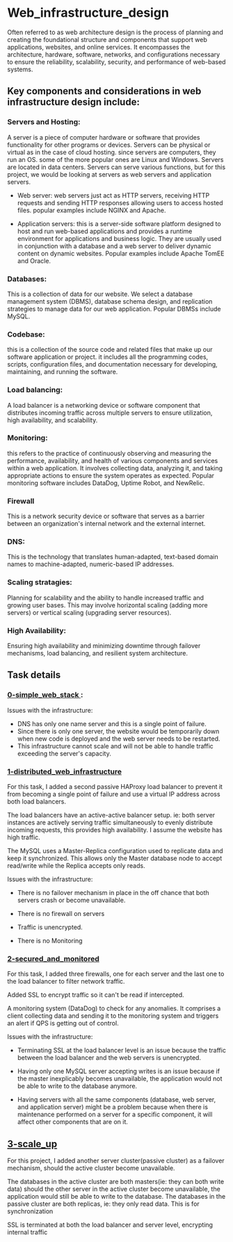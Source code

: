 # Web_infrastructure_design
Often referred to as web architecture design is the process of planning and creating the foundational structure and components that support web applications, websites, and online services. It encompasses the architecture, hardware, software, networks, and configurations necessary to ensure the reliability, scalability, security, and performance of web-based systems.

## Key components and considerations in web infrastructure design include:

 ### Servers and Hosting: 
A server is a piece of computer hardware or software that provides functionality for other programs or devices. Servers can be physical or virtual as in the case of cloud hosting. since servers are computers, they run an OS. some of the more popular ones are Linux and Windows. Servers are located in data centers. Servers can serve various functions, but for this project, we would be looking at servers as web servers and application servers.
    
* Web server: web servers just act as HTTP servers, receiving HTTP requests and sending HTTP responses allowing users to access hosted files. popular examples include NGINX and Apache.
   
* Application servers: this is a server-side software platform designed to host and run web-based applications and provides a runtime environment for applications and business logic. They are usually used in conjunction with a database and a web server to deliver dynamic content on dynamic websites. Popular examples include Apache TomEE and Oracle.

### Databases:
 This is a collection of data for our website. We select a database management system (DBMS), database schema design, and replication strategies to manage data for our web application. Popular DBMSs include MySQL.

### Codebase:
 this is a collection of the source code and related files that make up our software application or project. it includes all the programming codes, scripts, configuration files, and documentation necessary for developing, maintaining, and running the software. 

 ### Load balancing:
 A load balancer is a networking device or software component that distributes incoming traffic across multiple servers to ensure utilization, high availability, and scalability. 

 ### Monitoring:
 this refers to the practice of continuously observing and measuring the performance, availability, and health of various components and services within a web application. It involves collecting data, analyzing it, and taking appropriate actions to ensure the system operates as expected. Popular monitoring software includes DataDog, Uptime Robot, and NewRelic.

 ### Firewall
This is a network security device or software that serves as a barrier between an organization's internal network and the external internet.

### DNS:
This is the technology that translates human-adapted, text-based domain names to machine-adapted, numeric-based IP addresses.

### Scaling stratagies: 
Planning for scalability and the ability to handle increased traffic and growing user bases. This may involve horizontal scaling (adding more servers) or vertical scaling (upgrading server resources).

### High Availability:
Ensuring high availability and minimizing downtime through failover mechanisms, load balancing, and resilient system architecture.


## Task details
### [0-simple_web_stack ](https://github.com/2oothpick/alx-system_engineering-devops/blob/master/0x09-web_infrastructure_design/0-simple_web_stack "github"):
Issues with the infrastructure:
* DNS has only one name server and this is a single point of failure.
* Since there is only one server, the website would be temporarily down when new code is deployed and the web server needs to be restarted.
* This infrastructure cannot scale and will not be able to handle traffic exceeding the server's capacity.

### [1-distributed_web_infrastructure](https://github.com/2oothpick/alx-system_engineering-devops/blob/master/0x09-web_infrastructure_design/1-distributed_web_infrastructure)

For this task, I added a second passive HAProxy load balancer to prevent it from becoming a single point of failure and use a virtual IP address across both load balancers.

The load balancers have an active-active balancer setup. ie: both server instances are actively serving traffic simultaneously to evenly distribute incoming requests, this provides high availability. 
I assume the website has high traffic.

The MySQL uses a Master-Replica configuration used to replicate data and keep it synchronized. This allows only the Master database node to accept read/write while the Replica accepts only reads.

Issues with the infrastructure:
* There is no failover mechanism in place in the off chance that both servers crash or become unavailable.

* There is no firewall on servers

* Traffic is unencrypted.

* There is no Monitoring

### [2-secured_and_monitored](https://github.com/2oothpick/alx-system_engineering-devops/blob/master/0x09-web_infrastructure_design/2-secured_and_monitored_web_infrastructure)
For this task, I added three firewalls, one for each server and the last one to the load balancer to filter network traffic.

Added SSL to encrypt traffic so it can't be read if intercepted.

A monitoring system (DataDog) to check for any anomalies. It comprises a client collecting data and sending it to the monitoring system and triggers an alert if QPS is getting out of control.

Issues with the infrastructure:
* Terminating SSL at the load balancer level is an issue  because the traffic between the load balancer and the web servers is unencrypted.

* Having only one MySQL server accepting writes is an issue because if the master inexplicably becomes unavailable, the application would not be able to write to the database anymore.

* Having servers with all the same components (database, web server, and application server) might be a problem because when there is maintenance performed on a server for a specific component, it will affect other components that are on it.

## [3-scale_up](https://github.com/2oothpick/alx-system_engineering-devops/blob/master/0x09-web_infrastructure_design/3-scale_up)
For this project, I added another server cluster(passive cluster) as a failover mechanism, should the active cluster become unavailable.

The databases in the active cluster are both masters(ie: they can both write data) should the other server in the active cluster become unavailable, the application would still be able to write to the database.
The databases in the passive cluster are both replicas, ie: they only read data. This is for synchronization

SSL is terminated at both the load balancer and server level, encrypting internal traffic
